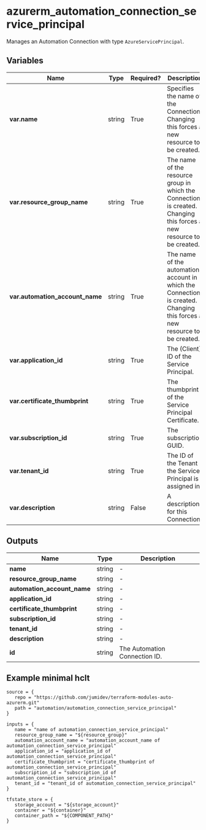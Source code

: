 # azurerm_automation_connection_service_principal

Manages an Automation Connection with type `AzureServicePrincipal`.

## Variables

| Name | Type | Required? |  Description |
| ---- | ---- | --------- |  ----------- |
| **var.name** | string | True | Specifies the name of the Connection. Changing this forces a new resource to be created. | 
| **var.resource_group_name** | string | True | The name of the resource group in which the Connection is created. Changing this forces a new resource to be created. | 
| **var.automation_account_name** | string | True | The name of the automation account in which the Connection is created. Changing this forces a new resource to be created. | 
| **var.application_id** | string | True | The (Client) ID of the Service Principal. | 
| **var.certificate_thumbprint** | string | True | The thumbprint of the Service Principal Certificate. | 
| **var.subscription_id** | string | True | The subscription GUID. | 
| **var.tenant_id** | string | True | The ID of the Tenant the Service Principal is assigned in. | 
| **var.description** | string | False | A description for this Connection. | 



## Outputs

| Name | Type | Description |
| ---- | ---- | --------- | 
| **name** | string  | - | 
| **resource_group_name** | string  | - | 
| **automation_account_name** | string  | - | 
| **application_id** | string  | - | 
| **certificate_thumbprint** | string  | - | 
| **subscription_id** | string  | - | 
| **tenant_id** | string  | - | 
| **description** | string  | - | 
| **id** | string  | The Automation Connection ID. | 

## Example minimal hclt

```hcl
source = {
   repo = "https://github.com/jumidev/terraform-modules-auto-azurerm.git" 
   path = "automation/automation_connection_service_principal" 
}

inputs = {
   name = "name of automation_connection_service_principal" 
   resource_group_name = "${resource_group}" 
   automation_account_name = "automation_account_name of automation_connection_service_principal" 
   application_id = "application_id of automation_connection_service_principal" 
   certificate_thumbprint = "certificate_thumbprint of automation_connection_service_principal" 
   subscription_id = "subscription_id of automation_connection_service_principal" 
   tenant_id = "tenant_id of automation_connection_service_principal" 
}

tfstate_store = {
   storage_account = "${storage_account}" 
   container = "${container}" 
   container_path = "${COMPONENT_PATH}" 
}


```